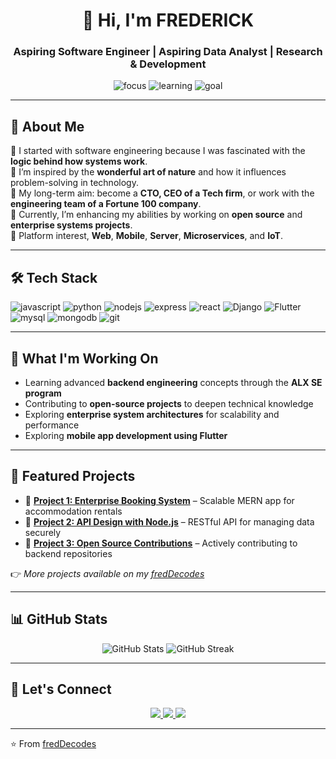 <!-- PROFILE HEADER -->
<h1 align="center">👋 Hi, I'm FREDERICK</h1>
<h3 align="center">Aspiring Software Engineer | Aspiring Data Analyst | Research & Development</h3>

<p align="center">
  <img src="https://img.shields.io/badge/Focus-Backend%20Engineering-blue" alt="focus"/>
  <img src="https://img.shields.io/badge/Learning-ALX%20SE%20Program-orange" alt="learning"/>
  <img src="https://img.shields.io/badge/Goal-Aspiring%20Software%20Engineer-success" alt="goal"/>
</p>

---

<!-- ABOUT ME -->
## 🚀 About Me  

🔹 I started with software engineering because I was fascinated with the **logic behind how systems work**.  
🔹 I’m inspired by the **wonderful art of nature** and how it influences problem-solving in technology.  
🔹 My long-term aim: become a **CTO, CEO of a Tech firm**, or work with the **engineering team of a Fortune 100 company**.  
🔹 Currently, I’m enhancing my abilities by working on **open source** and **enterprise systems projects**.  
🔹 Platform interest, **Web**, **Mobile**, **Server**, **Microservices**, and **IoT**.

---

<!-- TECH STACK -->
## 🛠️ Tech Stack  

<p>
  <!-- Languages -->
  <img src="https://img.shields.io/badge/Code-JavaScript-yellow?style=flat&logo=javascript" alt="javascript"/>
  <img src="https://img.shields.io/badge/Code-Python-blue?style=flat&logo=python" alt="python"/>
<!--   <img src="https://img.shields.io/badge/Code-C%20Language-grey?style=flat&logo=c" alt="c"/> -->

  <!-- Frameworks -->
  <img src="https://img.shields.io/badge/Framework-Node.js-green?style=flat&logo=node.js" alt="nodejs"/>
  <img src="https://img.shields.io/badge/Framework-Express.js-lightgrey?style=flat&logo=express" alt="express"/>
  <img src="https://img.shields.io/badge/Frontend-React-blue?style=flat&logo=react" alt="react"/>
  <img src="https://img.shields.io/badge/Framwork-Django-green?style=flat&logo=django" alt="Django"/>
  <img src="https://img.shields.io/badge/Framwork-Flutter-blue?style=flat&logo=flutter" alt="Flutter"/>

  <!-- Databases -->
  <img src="https://img.shields.io/badge/Database-MySQL-orange?style=flat&logo=mysql" alt="mysql"/>
  <img src="https://img.shields.io/badge/Database-MongoDB-green?style=flat&logo=mongodb" alt="mongodb"/>

  <!-- Tools -->
  <img src="https://img.shields.io/badge/Tools-Git-black?style=flat&logo=git" alt="git"/>
  <!-- <img src="https://img.shields.io/badge/Tools-Docker-blue?style=flat&logo=docker" alt="docker"/> -->
  <!-- <img src="https://img.shields.io/badge/Cloud-AWS-orange?style=flat&logo=amazon-aws" alt="aws"/> -->
</p>

---

<!-- CURRENT WORK -->
## 🌱 What I'm Working On  

- Learning advanced **backend engineering** concepts through the **ALX SE program**  
- Contributing to **open-source projects** to deepen technical knowledge  
- Exploring **enterprise system architectures** for scalability and performance  
- Exploring **mobile app development using Flutter**  

---

<!-- PROJECTS -->
## 📂 Featured Projects  

- 🔹 [**Project 1: Enterprise Booking System**](#) – Scalable MERN app for accommodation rentals  
- 🔹 [**Project 2: API Design with Node.js**](#) – RESTful API for managing data securely  
- 🔹 [**Project 3: Open Source Contributions**](#) – Actively contributing to backend repositories  

👉 *More projects available on my [fredDecodes](https://github.com/freddecodes?tab=repositories)*  

---

<!-- GITHUB STATS -->
## 📊 GitHub Stats  

<p align="center">
  <img src="https://github-readme-stats.vercel.app/api?username=fredDecodes&show_icons=true&theme=radical" alt="GitHub Stats"/>
  <img src="https://github-readme-streak-stats.herokuapp.com/?user=fredDecodes&theme=radical" alt="GitHub Streak"/>
</p>

---

<!-- CONNECT -->
## 🤝 Let's Connect  

<p align="center">
  <a href="https://www.linkedin.com/in/freddecodes" target="_blank">
    <img src="https://img.shields.io/badge/LinkedIn-Connect-blue?logo=linkedin"/>
  </a>
  <a href="mailto:fred0xx86@gmail.com">
    <img src="https://img.shields.io/badge/Email-Contact-red?logo=gmail"/>
  </a>
  <a href="https://yourportfolio.com" target="_blank">
    <img src="https://img.shields.io/badge/Portfolio-Visit-success?logo=react"/>
  </a>
</p>

---

⭐️ From [fredDecodes](https://github.com/freddecodes)
